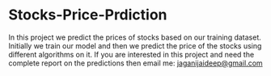 # Stocks-Price-Prdiction

In this project we predict the prices of stocks based on our training dataset. Initially we train our model and then we predict the price of the stocks using different algorithms on it.
If you are interested in this project and need the complete report on the predictions then email me: jaganijaideep@gmail.com
